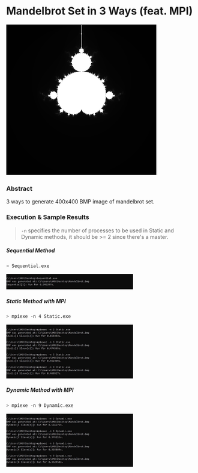 # Mandelbrot Set in 3 Ways (feat. MPI)

![Mandelbrot](Images/Mandelbrot.bmp)

### Abstract

3 ways to generate 400x400 BMP image of mandelbrot set.



### Execution & Sample Results

> `-n` specifies the number of processes to be used in Static and Dynamic methods, it should be >= 2 since there's a master.

##### Sequential Method

```bash
> Sequential.exe
```

<img src="Images/sequential.jpg" alt="sequential" style="zoom: 33%;" />

##### Static Method with MPI

```bash
> mpiexe -n 4 Static.exe
```

<img src="Images/dynamic.jpg" alt="dynamic" style="zoom: 33%;" />

##### Dynamic Method with MPI

```bash
> mpiexe -n 9 Dynamic.exe
```

<img src="Images/static.jpg" alt="static" style="zoom: 33%;" />

